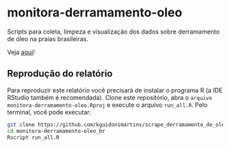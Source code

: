 # monitora-derramamento-oleo

Scripts para coleta, limpeza e visualização dos dados sobre derramamento de óleo na praias brasileiras.

Veja [aqui](https://kguidonimartins.github.io/monitora-derramamento-oleo/)!

## Reprodução do relatório

Para reproduzir este relatório você precisará de instalar o programa R (a IDE RStudio também é recomendada). Clone este repositório, abra o `arquivo monitora-derramamento-oleo.Rproj` e execute o arquivo `run_all.R`. Pelo terminal, você pode executar:

```bash
git clone https://github.com/kguidonimartins/scrape_derramamento_de_oleo_br.git
cd monitora-derramamento-oleo_br
Rscript run_all.R
```

